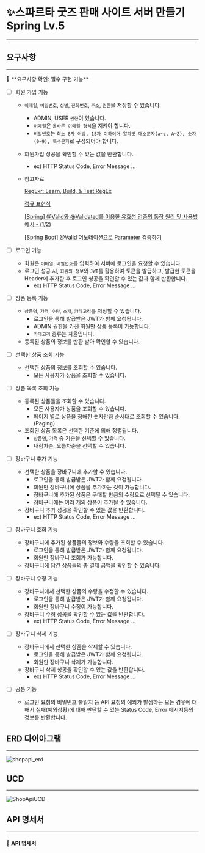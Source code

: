 # ✨스파르타 굿즈 판매 사이트 서버 만들기 Spring Lv.5

---


## 요구사항
---

<aside>
🚩 **요구사항 확인: 필수 구현 기능**

</aside>

- [ ]  회원 가입 기능
    - `이메일`, `비밀번호`, `성별`, `전화번호`, `주소`, `권한`을 저장할 수 있습니다.
        - ADMIN, USER `권한`이 있습니다.
        - `이메일`은  `올바른 이메일 형식`을 지켜야 합니다.
        - `비밀번호`는  `최소 8자 이상, 15자 이하이며 알파벳 대소문자(a~z, A~Z), 숫자(0~9), 특수문자`로 구성되어야 합니다.
    - 회원가입 성공을 확인할 수 있는 값을 반환합니다.
        - ex) HTTP Status Code, Error Message …
    - 참고자료
        
        [RegExr: Learn, Build, & Test RegEx](https://regexr.com/3e48o)
        
        [정규 표현식](https://ko.wikipedia.org/wiki/정규_표현식)
        
        [[Spring] @Valid와 @Validated를 이용한 유효성 검증의 동작 원리 및 사용법 예시 - (1/2)](https://mangkyu.tistory.com/174)
        
        [[Spring Boot] @Valid 어노테이션으로 Parameter 검증하기](https://bamdule.tistory.com/35)
        
- [ ]  로그인 기능
    - 회원은 `이메일`, `비밀번호`를 입력하여 서버에 로그인을 요청할 수 있습니다.
    - 로그인 성공 시, `회원의 정보`와 `JWT`를 활용하여 토큰을 발급하고,
    발급한 토큰을 Header에 추가한 후 로그인 성공을 확인할 수 있는 값과 함께 반환합니다.
        - ex) HTTP Status Code, Error Message …
- [ ]  상품 등록 기능
    - `상품명`, `가격`, `수량`, `소개`, `카테고리`를 저장할 수 있습니다.
        - 로그인을 통해 발급받은 JWT가 함께 요청됩니다.
        - ADMIN 권한을 가진 회원만 상품 등록이 가능합니다.
        - `카테고리` 종류는 자율입니다.
    - 등록된 상품의 정보를 반환 받아 확인할 수 있습니다.
- [ ]  선택한 상품 조회 기능
    - 선택한 상품의 정보를 조회할 수 있습니다.
        - 모든 사용자가 상품을 조회할 수 있습니다.
- [ ]  상품 목록 조회 기능
    - 등록된 상품들을 조회할 수 있습니다.
        - 모든 사용자가 상품을 조회할 수 있습니다.
        - 페이지 별로 상품을 정해진 숫자만큼 순서대로 조회할 수 있습니다. (Paging)
    - 조회된 상품 목록은 선택한 기준에 의해 정렬됩니다.
        - `상품명`, `가격` 중 기준을 선택할 수 있습니다.
        - 내림차순, 오름차순을 선택할 수 있습니다.
- [ ]  장바구니 추가 기능
    - 선택한 상품을 장바구니에 추가할 수 있습니다.
        - 로그인을 통해 발급받은 JWT가 함께 요청됩니다.
        - 회원만 장바구니에 상품을 추가하는 것이 가능합니다.
        - 장바구니에 추가된 상품은 구매할 만큼의 수량으로 선택될 수 있습니다.
        - 장바구니에는 여러 개의 상품이 추가될 수 있습니다.
    - 장바구니 추가 성공을 확인할 수 있는 값을 반환합니다.
        - ex) HTTP Status Code, Error Message …
- [ ]  장바구니 조회 기능
    - 장바구니에 추가된 상품들의 정보와 수량을 조회할 수 있습니다.
        - 로그인을 통해 발급받은 JWT가 함께 요청됩니다.
        - 회원만 장바구니 조회가 가능합니다.
    - 장바구니에 담긴 상품들의 총 결제 금액을 확인할 수 있습니다.
- [ ]  장바구니 수정 기능
    - 장바구니에서 선택한 상품의 수량을 수정할 수 있습니다.
        - 로그인을 통해 발급받은 JWT가 함께 요청됩니다.
        - 회원만 장바구니 수정이 가능합니다.
    - 장바구니 수정 성공을 확인할 수 있는 값을 반환합니다.
        - ex) HTTP Status Code, Error Message …
- [ ]  장바구니 삭제 기능
    - 장바구니에서 선택한 상품을 삭제할 수 있습니다.
        - 로그인을 통해 발급받은 JWT가 함께 요청됩니다.
        - 회원만 장바구니 삭제가 가능합니다.
    - 장바구니 삭제 성공을 확인할 수 있는 값을 반환합니다.
        - ex) HTTP Status Code, Error Message …
- [ ]  공통 기능
    - 로그인 요청의 비밀번호 불일치 등 API 요청의 예외가 발생하는 모든 경우에 대해서 실패(예외상황)에 대해 판단할 수 있는 Status Code, Error 메시지등의 정보를 반환합니다.


## ERD 다이아그램
---
![shopapi_erd](https://github.com/ramizzang/spring_lv5/assets/101313500/e201f962-c24a-4f5b-bddf-f8f3fd063995)


## UCD
---
![ShopApiUCD](https://github.com/ramizzang/spring_lv5/assets/101313500/e056c1ff-21c7-42a1-bb44-71b50e3e8a11)



## API 명세서
---
#### [📝 API 명세서](https://documenter.getpostman.com/view/33383798/2sA2xiWCG7)




